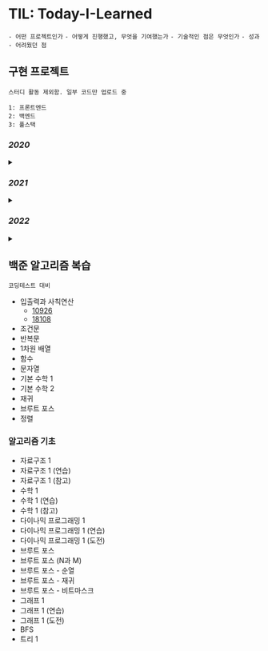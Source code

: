 # TIL: Today-I-Learned

  `- 어떤 프로젝트인가`
  `- 어떻게 진행했고, 무엇을 기여했는가`
  `- 기술적인 점은 무엇인가`
  `- 성과`
  `- 어려웠던 점`


## 구현 프로젝트
~~~
스터디 활동 제외함. 일부 코드만 업로드 중

1: 프론트엔드
2: 백엔드
3: 풀스택
~~~

### *2020*
<details><summary> </summary>
  
  #### 01 - [한이음_여행 추천 플랫폼 프로젝트 `1`]("준비중")
  #### 02 - [어플 제작 프로젝트 `3`]("준비중")
  
</details>

### *2021*
<details><summary> </summary>
  
  #### 01 - [PIPO 공모전 `3`]("준비중")
  #### 02 - [교내SW경진대회_에코라이프 프로젝트 `3`]("준비중")
  #### 03 - [웹 서버 개발 `2`]("준비중")
  #### 04 - [동네 소통 서비스 어플 런칭 프로젝트 `2`]("준비중")
    
</details>

### *2022*
<details><summary> </summary>
  
  #### 01 - [동네 소통 서비스 어플 런칭 프로젝트 `2`]("준비중")
  #### 02 - [지도 구현 프로젝트 `2`]("준비중")
  
</details>


## 백준 알고리즘 복습
~~~
코딩테스트 대비
~~~
* 입출력과 사칙연산
  * [10926](https://github.com/uzoo0724/Today-I-Learned/blob/3e98b775d316b2f85bd3c47e7e3871e315596913/BaekJoon/basics/B10926.java)
  * [18108](https://github.com/uzoo0724/Today-I-Learned/blob/128a3296f0d52a86def55ceae667a1d7611f0e48/BaekJoon/basics/B18108.java)
* 조건문
* 반복문
* 1차원 배열
* 함수
* 문자열
* 기본 수학 1
* 기본 수학 2
* 재귀
* 브루트 포스
* 정렬

### 알고리즘 기초
- 자료구조 1
- 자료구조 1 (연습)
- 자료구조 1 (참고)
- 수학 1
- 수학 1 (연습)
- 수학 1 (참고)
- 다이나믹 프로그래밍 1
- 다이나믹 프로그래밍 1 (연습)
- 다이나믹 프로그래밍 1 (도전)
- 브루트 포스
- 브루트 포스 (N과 M)
- 브루트 포스 - 순열
- 브루트 포스 - 재귀
- 브루트 포스 - 비트마스크
- 그래프 1
- 그래프 1 (연습)
- 그래프 1 (도전)
- BFS
- 트리 1
